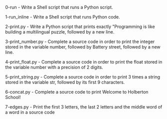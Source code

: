 0-run - Write a Shell script that runs a Python script.

1-run_inline - Write a Shell script that runs Python code.

2-print.py - Write a Python script that prints exactly "Programming is like building a multilingual puzzle, followed by a new line.

3-print_number.py - Complete a source code in order to print the integer stored in the variable number, followed by Battery street, followed by a new line.

4-print_float.py - Complete a source code in order to print the float stored in the variable number with a precision of 2 digits.

5-print_string.py - Complete a source code in order to print 3 times a string stored in the variable str, followed by its first 9 characters.

6-concat.py - Complete a source code to print Welcome to Holberton School!

7-edges.py - Print the first 3 letters, the last 2 letters and the middle word of a word in a source code
